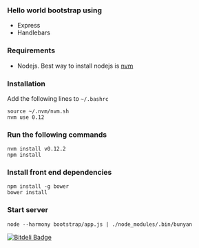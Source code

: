 ### Hello world bootstrap using
- Express
- Handlebars

### Requirements
-  Nodejs. Best way to install nodejs is [nvm](https://github.com/creationix/nvm)

### Installation
Add the following lines to `~/.bashrc`
```
source ~/.nvm/nvm.sh
nvm use 0.12
```

### Run the following commands
```
nvm install v0.12.2
npm install
```

### Install front end dependencies

```
npm install -g bower
bower install
```

### Start server
`node --harmony bootstrap/app.js | ./node_modules/.bin/bunyan`

[![Bitdeli Badge](https://d2weczhvl823v0.cloudfront.net/swarajgiri/express-bootstrap/trend.png)](https://bitdeli.com/free "Bitdeli Badge")
